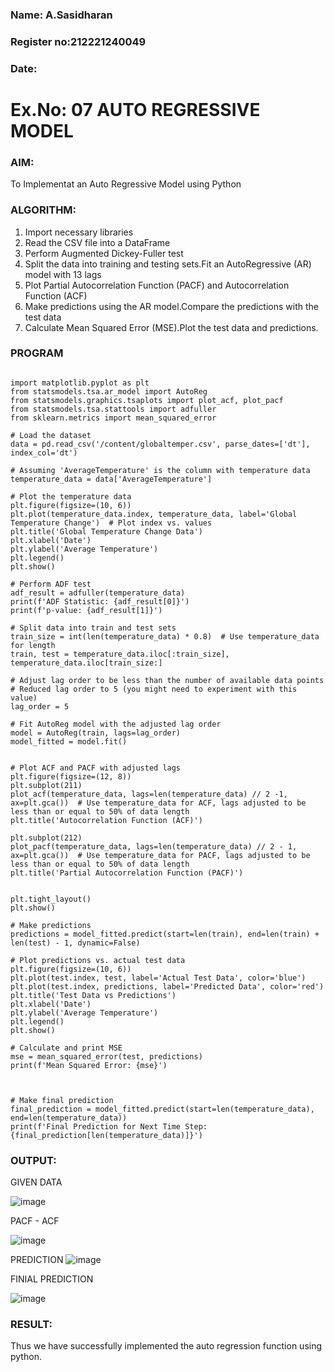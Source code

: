 



### Name: A.Sasidharan
### Register no:212221240049
### Date:

# Ex.No: 07                                       AUTO REGRESSIVE MODEL



### AIM:
To Implementat an Auto Regressive Model using Python
### ALGORITHM:
1. Import necessary libraries
2. Read the CSV file into a DataFrame
3. Perform Augmented Dickey-Fuller test
4. Split the data into training and testing sets.Fit an AutoRegressive (AR) model with 13 lags
5. Plot Partial Autocorrelation Function (PACF) and Autocorrelation Function (ACF)
6. Make predictions using the AR model.Compare the predictions with the test data
7. Calculate Mean Squared Error (MSE).Plot the test data and predictions.
### PROGRAM
~~~

import matplotlib.pyplot as plt
from statsmodels.tsa.ar_model import AutoReg
from statsmodels.graphics.tsaplots import plot_acf, plot_pacf
from statsmodels.tsa.stattools import adfuller
from sklearn.metrics import mean_squared_error

# Load the dataset
data = pd.read_csv('/content/globaltemper.csv', parse_dates=['dt'], index_col='dt')

# Assuming 'AverageTemperature' is the column with temperature data
temperature_data = data['AverageTemperature']

# Plot the temperature data
plt.figure(figsize=(10, 6))
plt.plot(temperature_data.index, temperature_data, label='Global Temperature Change')  # Plot index vs. values
plt.title('Global Temperature Change Data')
plt.xlabel('Date')
plt.ylabel('Average Temperature')
plt.legend()
plt.show()

# Perform ADF test
adf_result = adfuller(temperature_data)
print(f'ADF Statistic: {adf_result[0]}')
print(f'p-value: {adf_result[1]}')

# Split data into train and test sets
train_size = int(len(temperature_data) * 0.8)  # Use temperature_data for length
train, test = temperature_data.iloc[:train_size], temperature_data.iloc[train_size:]

# Adjust lag order to be less than the number of available data points
# Reduced lag order to 5 (you might need to experiment with this value)
lag_order = 5  

# Fit AutoReg model with the adjusted lag order
model = AutoReg(train, lags=lag_order)  
model_fitted = model.fit()


# Plot ACF and PACF with adjusted lags
plt.figure(figsize=(12, 8))
plt.subplot(211)
plot_acf(temperature_data, lags=len(temperature_data) // 2 -1, ax=plt.gca())  # Use temperature_data for ACF, lags adjusted to be less than or equal to 50% of data length
plt.title('Autocorrelation Function (ACF)')

plt.subplot(212)
plot_pacf(temperature_data, lags=len(temperature_data) // 2 - 1, ax=plt.gca())  # Use temperature_data for PACF, lags adjusted to be less than or equal to 50% of data length
plt.title('Partial Autocorrelation Function (PACF)')


plt.tight_layout()
plt.show()

# Make predictions
predictions = model_fitted.predict(start=len(train), end=len(train) + len(test) - 1, dynamic=False)

# Plot predictions vs. actual test data
plt.figure(figsize=(10, 6))
plt.plot(test.index, test, label='Actual Test Data', color='blue')
plt.plot(test.index, predictions, label='Predicted Data', color='red')
plt.title('Test Data vs Predictions')
plt.xlabel('Date')
plt.ylabel('Average Temperature') 
plt.legend()
plt.show()

# Calculate and print MSE
mse = mean_squared_error(test, predictions)
print(f'Mean Squared Error: {mse}')



# Make final prediction
final_prediction = model_fitted.predict(start=len(temperature_data), end=len(temperature_data))
print(f'Final Prediction for Next Time Step: {final_prediction[len(temperature_data)]}')

~~~
### OUTPUT:

GIVEN DATA


![image](https://github.com/user-attachments/assets/c8617b19-47f3-417e-bfe3-ad07ca71394c)


PACF - ACF

![image](https://github.com/user-attachments/assets/b1e9c251-e6b9-4202-bc33-a127359d7ac5)


PREDICTION
![image](https://github.com/user-attachments/assets/42156a10-efe6-4f96-986a-6d39de34b97f)




FINIAL PREDICTION

![image](https://github.com/user-attachments/assets/dd91bf0e-1902-4c3d-b959-139938ab9278)


### RESULT:
Thus we have successfully implemented the auto regression function using python.
